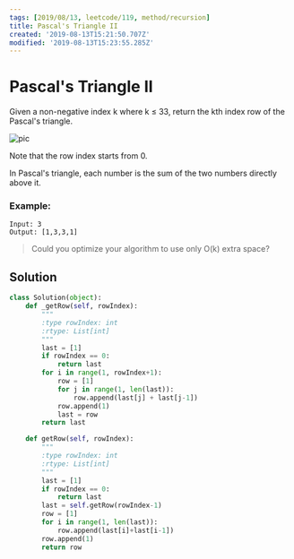 ```yaml
---
tags: [2019/08/13, leetcode/119, method/recursion]
title: Pascal's Triangle II
created: '2019-08-13T15:21:50.707Z'
modified: '2019-08-13T15:23:55.285Z'
---
```


# Pascal's Triangle II

Given a non-negative index k where k ≤ 33, return the kth index row of the Pascal's triangle.

![pic](https://upload.wikimedia.org/wikipedia/commons/0/0d/PascalTriangleAnimated2.gif)

Note that the row index starts from 0.


In Pascal's triangle, each number is the sum of the two numbers directly above it.

### Example:

```
Input: 3
Output: [1,3,3,1]
```

> Could you optimize your algorithm to use only O(k) extra space?

## Solution

```python
class Solution(object):
    def _getRow(self, rowIndex):
        """
        :type rowIndex: int
        :rtype: List[int]
        """
        last = [1]
        if rowIndex == 0:
            return last
        for i in range(1, rowIndex+1):
            row = [1]
            for j in range(1, len(last)):
                row.append(last[j] + last[j-1])
            row.append(1)
            last = row
        return last

    def getRow(self, rowIndex):
        """
        :type rowIndex: int
        :rtype: List[int]
        """
        last = [1]
        if rowIndex == 0:
            return last
        last = self.getRow(rowIndex-1)
        row = [1]
        for i in range(1, len(last)):
            row.append(last[i]+last[i-1])
        row.append(1)
        return row
```
